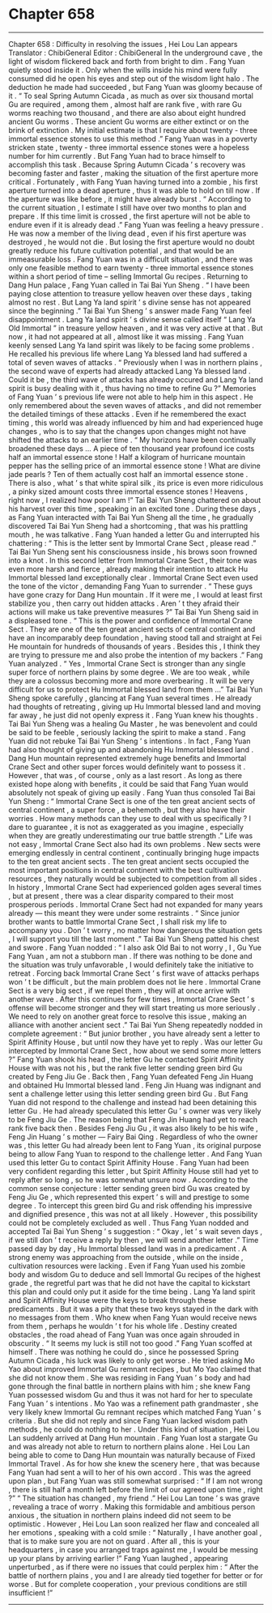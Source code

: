
# Chapter 658


---

Chapter 658 : Difficulty in resolving the issues , Hei Lou Lan appears
Translator :
ChibiGeneral
Editor :
ChibiGeneral
In the underground cave , the light of wisdom flickered back and forth from bright to dim .
Fang Yuan quietly stood inside it . Only when the wills inside his mind were fully consumed did he open his eyes and step out of the wisdom light halo .
The deduction he made had succeeded , but Fang Yuan was gloomy because of it .
“ To seal Spring Autumn Cicada , as much as over six thousand mortal Gu are required , among them , almost half are rank five , with rare Gu worms reaching two thousand , and there are also about eight hundred ancient Gu worms . These ancient Gu worms are either extinct or on the brink of extinction . My initial estimate is that I require about twenty - three immortal essence stones to use this method .”
Fang Yuan was in a poverty stricken state , twenty - three immortal essence stones were a hopeless number for him currently .
But Fang Yuan had to brace himself to accomplish this task .
Because Spring Autumn Cicada ’ s recovery was becoming faster and faster , making the situation of the first aperture more critical .
Fortunately , with Fang Yuan having turned into a zombie , his first aperture turned into a dead aperture , thus it was able to hold on till now . If the aperture was like before , it might have already burst .
“ According to the current situation , I estimate I still have over two months to plan and prepare . If this time limit is crossed , the first aperture will not be able to endure even if it is already dead .”
Fang Yuan was feeling a heavy pressure .
He was now a member of the living dead , even if his first aperture was destroyed , he would not die . But losing the first aperture would no doubt greatly reduce his future cultivation potential , and that would be an immeasurable loss .
Fang Yuan was in a difficult situation , and there was only one feasible method to earn twenty - three immortal essence stones within a short period of time – selling Immortal Gu recipes .
Returning to Dang Hun palace , Fang Yuan called in Tai Bai Yun Sheng .
“ I have been paying close attention to treasure yellow heaven over these days , taking almost no rest . But Lang Ya land spirit ’ s divine sense has not appeared since the beginning .”
Tai Bai Yun Sheng ’ s answer made Fang Yuan feel disappointment .
Lang Ya land spirit ’ s divine sense called itself “ Lang Ya Old Immortal ” in treasure yellow heaven , and it was very active at that . But now , it had not appeared at all , almost like it was missing .
Fang Yuan keenly sensed Lang Ya land spirit was likely to be facing some problems . He recalled his previous life where Lang Ya blessed land had suffered a total of seven waves of attacks .
“ Previously when I was in northern plains , the second wave of experts had already attacked Lang Ya blessed land . Could it be , the third wave of attacks has already occured and Lang Ya land spirit is busy dealing with it , thus having no time to refine Gu ?”
Memories of Fang Yuan ’ s previous life were not able to help him in this aspect .
He only remembered about the seven waves of attacks , and did not remember the detailed timings of these attacks .
Even if he remembered the exact timing , this world was already influenced by him and had experienced huge changes , who is to say that the changes upon changes might not have shifted the attacks to an earlier time .
“ My horizons have been continually broadened these days … A piece of ten thousand year profound ice costs half an immortal essence stone ! Half a kilogram of hurricane mountain pepper has the selling price of an immortal essence stone ! What are divine jade pearls ? Ten of them actually cost half an immortal essence stone . There is also , what ’ s that white spiral silk , its price is even more ridiculous , a pinky sized amount costs three immortal essence stones ! Heavens , right now , I realized how poor I am !”
Tai Bai Yun Sheng chattered on about his harvest over this time , speaking in an excited tone .
During these days , as Fang Yuan interacted with Tai Bai Yun Sheng all the time , he gradually discovered Tai Bai Yun Sheng had a shortcoming , that was his prattling mouth , he was talkative .
Fang Yuan handed a letter Gu and interrupted his chattering : “ This is the letter sent by Immortal Crane Sect , please read .”
Tai Bai Yun Sheng sent his consciousness inside , his brows soon frowned into a knot .
In this second letter from Immortal Crane Sect , their tone was even more harsh and fierce , already making their intention to attack Hu Immortal blessed land exceptionally clear . Immortal Crane Sect even used the tone of the victor , demanding Fang Yuan to surrender .
“ These guys have gone crazy for Dang Hun mountain . If it were me , I would at least first stabilize you , then carry out hidden attacks . Aren ’ t they afraid their actions will make us take preventive measures ?” Tai Bai Yun Sheng said in a displeased tone .
“ This is the power and confidence of Immortal Crane Sect . They are one of the ten great ancient sects of central continent and have an incomparably deep foundation , having stood tall and straight at Fei He mountain for hundreds of thousands of years . Besides this , I think they are trying to pressure me and also probe the intention of my backers .” Fang Yuan analyzed .
“ Yes , Immortal Crane Sect is stronger than any single super force of northern plains by some degree . We are too weak , while they are a colossus becoming more and more overbearing . It will be very difficult for us to protect Hu Immortal blessed land from them …” Tai Bai Yun Sheng spoke carefully , glancing at Fang Yuan several times .
He already had thoughts of retreating , giving up Hu Immortal blessed land and moving far away , he just did not openly express it .
Fang Yuan knew his thoughts . Tai Bai Yun Sheng was a healing Gu Master , he was benevolent and could be said to be feeble , seriously lacking the spirit to make a stand .
Fang Yuan did not rebuke Tai Bai Yun Sheng ’ s intentions .
In fact , Fang Yuan had also thought of giving up and abandoning Hu Immortal blessed land .
Dang Hun mountain represented extremely huge benefits and Immortal Crane Sect and other super forces would definitely want to possess it .
However , that was , of course , only as a last resort .
As long as there existed hope along with benefits , it could be said that Fang Yuan would absolutely not speak of giving up easily .
Fang Yuan thus consoled Tai Bai Yun Sheng : “ Immortal Crane Sect is one of the ten great ancient sects of central continent , a super force , a behemoth , but they also have their worries . How many methods can they use to deal with us specifically ? I dare to guarantee , it is not as exaggerated as you imagine , especially when they are greatly underestimating our true battle strength .”
Life was not easy , Immortal Crane Sect also had its own problems .
New sects were emerging endlessly in central continent , continually bringing huge impacts to the ten great ancient sects .
The ten great ancient sects occupied the most important positions in central continent with the best cultivation resources , they naturally would be subjected to competition from all sides .
In history , Immortal Crane Sect had experienced golden ages several times , but at present , there was a clear disparity compared to their most prosperous periods .
Immortal Crane Sect had not expanded for many years already — this meant they were under some restraints .
“ Since junior brother wants to battle Immortal Crane Sect , I shall risk my life to accompany you . Don ’ t worry , no matter how dangerous the situation gets , I will support you till the last moment .” Tai Bai Yun Sheng patted his chest and swore .
Fang Yuan nodded : “ I also ask Old Bai to not worry , I , Gu Yue Fang Yuan , am not a stubborn man . If there was nothing to be done and the situation was truly unfavorable , I would definitely take the initiative to retreat . Forcing back Immortal Crane Sect ’ s first wave of attacks perhaps won ’ t be difficult , but the main problem does not lie here . Immortal Crane Sect is a very big sect , if we repel them , they will at once arrive with another wave . After this continues for few times , Immortal Crane Sect ’ s offense will become stronger and they will start treating us more seriously . We need to rely on another great force to resolve this issue , making an alliance with another ancient sect .”
Tai Bai Yun Sheng repeatedly nodded in complete agreement : “ But junior brother , you have already sent a letter to Spirit Affinity House , but until now they have yet to reply . Was our letter Gu intercepted by Immortal Crane Sect , how about we send some more letters ?”
Fang Yuan shook his head , the letter Gu he contacted Spirit Affinity House with was not his , but the rank five letter sending green bird Gu created by Feng Jiu Ge .
Back then , Fang Yuan defeated Feng Jin Huang and obtained Hu Immortal blessed land . Feng Jin Huang was indignant and sent a challenge letter using this letter sending green bird Gu .
But Fang Yuan did not respond to the challenge and instead had been detaining this letter Gu .
He had already speculated this letter Gu ’ s owner was very likely to be Feng Jiu Ge . The reason being that Feng Jin Huang had yet to reach rank five back then .
Besides Feng Jiu Gu , it was also likely to be his wife , Feng Jin Huang ’ s mother — Fairy Bai Qing .
Regardless of who the owner was , this letter Gu had already been lent to Fang Yuan , its original purpose being to allow Fang Yuan to respond to the challenge letter .
And Fang Yuan used this letter Gu to contact Spirit Affinity House .
Fang Yuan had been very confident regarding this letter , but Spirit Affinity House still had yet to reply after so long , so he was somewhat unsure now .
According to the common sense conjecture : letter sending green bird Gu was created by Feng Jiu Ge , which represented this expert ’ s will and prestige to some degree . To intercept this green bird Gu and risk offending his impressive and dignified presence , this was not at all likely .
However , this possibility could not be completely excluded as well .
Thus Fang Yuan nodded and accepted Tai Bai Yun Sheng ’ s suggestion : “ Okay , let ’ s wait seven days , if we still don ’ t receive a reply by then , we will send another letter .”
Time passed day by day , Hu Immortal blessed land was in a predicament .
A strong enemy was approaching from the outside , while on the inside , cultivation resources were lacking . Even if Fang Yuan used his zombie body and wisdom Gu to deduce and sell Immortal Gu recipes of the highest grade , the regretful part was that he did not have the capital to kickstart this plan and could only put it aside for the time being .
Lang Ya land spirit and Spirit Affinity House were the keys to break through these predicaments .
But it was a pity that these two keys stayed in the dark with no messages from them . Who knew when Fang Yuan would receive news from them , perhaps he wouldn ’ t for his whole life .
Destiny created obstacles , the road ahead of Fang Yuan was once again shrouded in obscurity .
“ It seems my luck is still not too good .” Fang Yuan scoffed at himself .
There was nothing he could do , since he possessed Spring Autumn Cicada , his luck was likely to only get worse .
He tried asking Mo Yao about improved Immortal Gu remnant recipes , but Mo Yao claimed that she did not know them .
She was residing in Fang Yuan ’ s body and had gone through the final battle in northern plains with him ; she knew Fang Yuan possessed wisdom Gu and thus it was not hard for her to speculate Fang Yuan ’ s intentions .
Mo Yao was a refinement path grandmaster , she very likely knew Immortal Gu remnant recipes which matched Fang Yuan ’ s criteria . But she did not reply and since Fang Yuan lacked wisdom path methods , he could do nothing to her .
Under this kind of situation , Hei Lou Lan suddenly arrived at Dang Hun mountain .
Fang Yuan lost a stargate Gu and was already not able to return to northern plains alone . Hei Lou Lan being able to come to Dang Hun mountain was naturally because of Fixed Immortal Travel .
As for how she knew the scenery here , that was because Fang Yuan had sent a will to her of his own accord .
This was the agreed upon plan , but Fang Yuan was still somewhat surprised : “ If I am not wrong , there is still half a month left before the limit of our agreed upon time , right ?”
“ The situation has changed , my friend .” Hei Lou Lan tone ’ s was grave , revealing a trace of worry .
Making this formidable and ambitious person anxious , the situation in northern plains indeed did not seem to be optimistic .
However , Hei Lou Lan soon realized her flaw and concealed all her emotions , speaking with a cold smile : “ Naturally , I have another goal , that is to make sure you are not on guard . After all , this is your headquarters , in case you arranged traps against me , I would be messing up your plans by arriving earlier !”
Fang Yuan laughed , appearing unperturbed , as if there were no issues that could perplex him : “ After the battle of northern plains , you and I are already tied together for better or for worse . But for complete cooperation , your previous conditions are still insufficient !”

---

